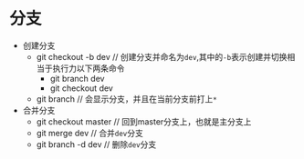 # 分支
  - 创建分支
    - git checkout -b dev // 创建分支并命名为`dev`,其中的`-b`表示创建并切换相当于执行力以下两条命令
      - git branch dev
      - git checkout dev
    - git branch // 会显示分支，并且在当前分支前打上`*`
  - 合并分支
    - git checkout master // 回到master分支上，也就是主分支上
    - git merge dev // 合并`dev`分支
    - git branch -d dev // 删除`dev`分支